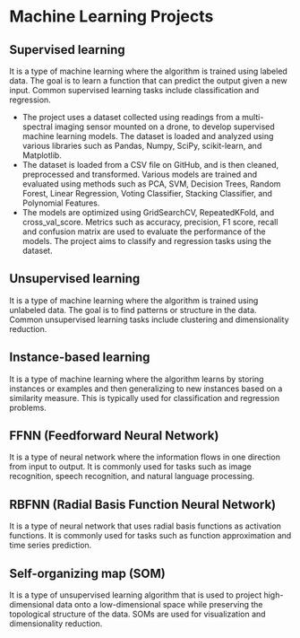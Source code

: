 # Machine Learning Projects

## Supervised learning 
It is a type of machine learning where the algorithm is trained using labeled data. The goal is to learn a function that can predict the output given a new input. Common supervised learning tasks include classification and regression.

- The project uses a dataset collected using readings from a multi-spectral imaging sensor mounted on a drone, to develop supervised machine learning models. The dataset is loaded and analyzed using various libraries such as Pandas, Numpy, SciPy, scikit-learn, and Matplotlib.
- The dataset is loaded from a CSV file on GitHub, and is then cleaned, preprocessed and transformed. Various models are trained and evaluated using methods such as PCA, SVM, Decision Trees, Random Forest, Linear Regression, Voting Classifier, Stacking Classifier, and Polynomial Features. 
- The models are optimized using GridSearchCV, RepeatedKFold, and cross_val_score. Metrics such as accuracy, precision, F1 score, recall and confusion matrix are used to evaluate the performance of the models. The project aims to classify and regression tasks using the dataset.

## Unsupervised learning
It is a type of machine learning where the algorithm is trained using unlabeled data. The goal is to find patterns or structure in the data. Common unsupervised learning tasks include clustering and dimensionality reduction.

## Instance-based learning 
It is a type of machine learning where the algorithm learns by storing instances or examples and then generalizing to new instances based on a similarity measure. This is typically used for classification and regression problems.

## FFNN (Feedforward Neural Network)
It is a type of neural network where the information flows in one direction from input to output. It is commonly used for tasks such as image recognition, speech recognition, and natural language processing.

## RBFNN (Radial Basis Function Neural Network)
It is a type of neural network that uses radial basis functions as activation functions. It is commonly used for tasks such as function approximation and time series prediction.

## Self-organizing map (SOM) 
It is a type of unsupervised learning algorithm that is used to project high-dimensional data onto a low-dimensional space while preserving the topological structure of the data. SOMs are used for visualization and dimensionality reduction.
